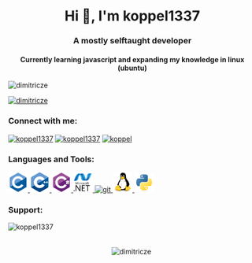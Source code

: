 <h1 align="center">Hi 👋, I'm koppel1337</h1>
<h3 align="center">A mostly selftaught developer</h3>

<h4 align="center">Currently learning javascript and expanding my knowledge in linux (ubuntu)</h3>

<p align="left"> <img src="https://komarev.com/ghpvc/?username=dimitricze&label=Profile%20views&color=0e75b6&style=flat" alt="dimitricze" /> </p>

<p align="left"> <a href="https://github.com/ryo-ma/github-profile-trophy"><img src="https://github-profile-trophy.vercel.app/?username=dimitricze" alt="dimitricze" /></a> </p>

<h3 align="left">Connect with me:</h3>
<p align="left">
<a href="https://twitter.com/koppel1337" target="blank"><img align="center" src="https://raw.githubusercontent.com/rahuldkjain/github-profile-readme-generator/master/src/images/icons/Social/twitter.svg" alt="koppel1337" height="30" width="40" /></a>
<a href="https://instagram.com/koppel1337" target="blank"><img align="center" src="https://raw.githubusercontent.com/rahuldkjain/github-profile-readme-generator/master/src/images/icons/Social/instagram.svg" alt="koppel1337" height="30" width="40" /></a>
<a href="https://www.youtube.com/c/koppel" target="blank"><img align="center" src="https://raw.githubusercontent.com/rahuldkjain/github-profile-readme-generator/master/src/images/icons/Social/youtube.svg" alt="koppel" height="30" width="40" /></a>
</p>

<h3 align="left">Languages and Tools:</h3>
<p align="left"> <a href="https://www.cprogramming.com/" target="_blank" rel="noreferrer"> <img src="https://raw.githubusercontent.com/devicons/devicon/master/icons/c/c-original.svg" alt="c" width="40" height="40"/> </a> <a href="https://www.w3schools.com/cpp/" target="_blank" rel="noreferrer"> <img src="https://raw.githubusercontent.com/devicons/devicon/master/icons/cplusplus/cplusplus-original.svg" alt="cplusplus" width="40" height="40"/> </a> <a href="https://www.w3schools.com/cs/" target="_blank" rel="noreferrer"> <img src="https://raw.githubusercontent.com/devicons/devicon/master/icons/csharp/csharp-original.svg" alt="csharp" width="40" height="40"/> </a> <a href="https://dotnet.microsoft.com/" target="_blank" rel="noreferrer"> <img src="https://raw.githubusercontent.com/devicons/devicon/master/icons/dot-net/dot-net-original-wordmark.svg" alt="dotnet" width="40" height="40"/> </a> <a href="https://git-scm.com/" target="_blank" rel="noreferrer"> <img src="https://www.vectorlogo.zone/logos/git-scm/git-scm-icon.svg" alt="git" width="40" height="40"/> </a> <a href="https://www.linux.org/" target="_blank" rel="noreferrer"> <img src="https://raw.githubusercontent.com/devicons/devicon/master/icons/linux/linux-original.svg" alt="linux" width="40" height="40"/> </a> <a href="https://www.python.org" target="_blank" rel="noreferrer"> <img src="https://raw.githubusercontent.com/devicons/devicon/master/icons/python/python-original.svg" alt="python" width="40" height="40"/> </a> </p>

<h3 align="left">Support:</h3>
<p><a href="https://www.buymeacoffee.com/koppel1337"> <img align="left" src="https://cdn.buymeacoffee.com/buttons/v2/default-yellow.png" height="50" width="210" alt="koppel1337" /></a></p><br><br>

<p><img align="center" src="https://github-readme-stats.vercel.app/api/top-langs?username=dimitricze&show_icons=true&locale=en&layout=compact" alt="dimitricze" /></p>
